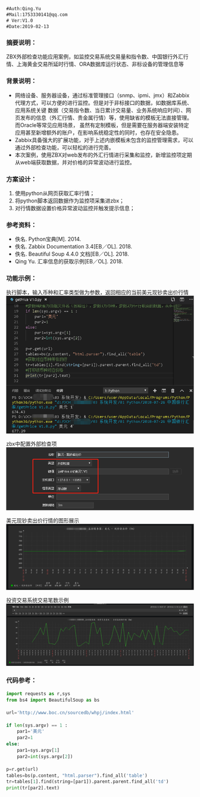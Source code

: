 ```shell
#Auth:Qing.Yu
#Mail:1753330141@qq.com
# Ver:V1.0
#Date:2019-02-13
```

### 摘要说明：
ZBX外部检查功能应用案例，如监控交易系统交易量和指令数、中国银行外汇行情、上海黄金交易所延时行情、ORA数据库运行状态、非标设备的管理信息等

### 背景说明：
- 网络设备、服务器设备，通过标准管理接口（snmp、ipmi、jmx）和Zabbix代理方式，可以方便的进行监控。但是对于非标接口的数据，如数据库系统、应用系统关键
数据（交易指令数、当日累计交易量、业务系统响应时间）、网页发布的信息（外汇行情、贵金属行情）等，使用缺省的模板无法直接管理。而Oracle等常见应用场景，
虽然有定制模板，但是需要在服务器端安装特定应用甚至新增额外的账户，在影响系统稳定性的同时，也存在安全隐患。
- Zabbix具备强大的扩展功能，对于上述内嵌模板未包含的监控管理需求，可以通过外部检查功能，可以轻松的进行完善。
- 本次案例，使用ZBX对web发布的外汇行情进行采集和监控，新增监控项定期从web端获取数据，并对价格的异常波动进行监控。

### 方案设计：
1. 使用python从网页获取汇率行情；
1. 将python脚本返回数据作为监控项采集进zbx；
1. 对行情数据设置价格异常波动监控并触发提示信息；

### 参考资料：
- 佚名. Python宝典[M]. 2014.
- 佚名. Zabbix Documentation 3.4[EB／OL]. 2018. 
- 佚名. Beautiful Soup 4.4.0 文档[EB／OL]. 2018. 
- Qing Yu. 汇率信息的获取示例[EB／OL]. 2018. 

### 功能示例：
执行脚本，输入币种和汇率类型做为参数，返回相应的当前美元现钞卖出价行情
![示例](https://github.com/QingYu2017/pic/blob/master/21.png)

zbx中配置外部检查项
![示例](https://github.com/QingYu2017/pic/blob/master/22.png)

美元现钞卖出价行情的图形展示
![示例](https://github.com/QingYu2017/pic/blob/master/23.png)

投资交易系统交易笔数示例
![示例](https://github.com/QingYu2017/pic/blob/master/24.png)

### 代码参考：
```python
import requests as r,sys
from bs4 import BeautifulSoup as bs

url='http://www.boc.cn/sourcedb/whpj/index.html'

if len(sys.argv) == 1 :
    par1='美元'
    par2=1
else:
    par1=sys.argv[1]
    par2=int(sys.argv[2])

p=r.get(url)
tables=bs(p.content, "html.parser").find_all('table')
tr=tables[1].find(string=[par1]).parent.parent.find_all('td')
print(tr[par2].text)
```
